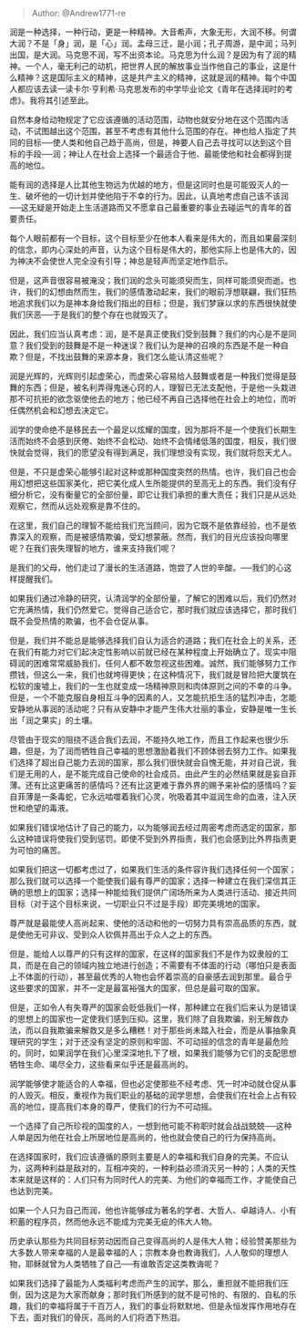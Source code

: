 > Author: @Andrew1771-re

润是一种选择，一种行动，更是一种精神。大音希声，大象无形，大润不移。何谓大润？不是「身」润，是「心」润。孟母三迁，是小润；孔子周游，是中润；马列出国，是大润。马克思不润，写不出资本论。马克思为什么润？是因为有了润的精神。一个人，毫无利己的动机，把世界人民的解放事业当作他自己的事业，这是什么精神？这是国际主义的精神，这是共产主义的精神，这就是润的精神。每个中国人都应该去读一读卡尔·亨利希·马克思发布的中学毕业论文《青年在选择润时的考虑》。我将其引述至此。

自然本身给动物规定了它应该遵循的活动范围，动物也就安分地在这个范围内活动，不试图越出这个范围，甚至不考虑有其他什么范围的存在。神也给人指定了共同的目标──使人类和他自己趋于高尚，但是，神要人自己去寻找可以达到这个目标的手段──润；神让人在社会上选择一个最适合于他、最能使他和社会都得到提高的地位。

能有润的选择是人比其他生物远为优越的地方，但是这同时也是可能毁灭人的一生、破坏他的一切计划并使他陷于不幸的行为。因此，认真地考虑自己该不该润──这无疑是开始走上生活道路而又不愿拿自己最重要的事业去碰运气的青年的首要责任。

每个人眼前都有一个目标，这个目标至少在他本人看来是伟大的，而且如果最深刻的信念，即内心深处的声音，认为这个目标是伟大的，那他实际上也是伟大的，因为神决不会使世人完全没有引导；神总是轻声而坚定地作启示。

但是，这声音很容易被淹没；我们润的念头可能须臾而生，同样可能须臾而逝。也许，我们的幻想由然而生，我们的感情激动起来，我们的眼前浮想联翩，我们狂热地追求我们以为是神本身给我们指出的目标；但是，我们梦寐以求的东西很快就使我们厌恶──于是我们的整个存在也就毁灭了。

因此，我们应当认真考虑：润，是不是真正使我们受到鼓舞？我们的内心是不是同意？我们受到的鼓舞是不是一种迷误？我们认为是神的召唤的东西是不是一种自欺？但是，不找出鼓舞的来源本身，我们怎么能认清这些呢？

润是光辉的，光辉则引起虚荣心，而虚荣心容易给人鼓舞或者是一种我们觉得是鼓舞的东西；但是，被名利弄得鬼迷心窍的人，理智已无法支配他，于是他一头栽进那不可抗拒的欲念驱使他去的地方；他已经不再自己选择他在社会上的地位，而听任偶然机会和幻想去决定它。

润学的使命绝不是移民去一个最足以炫耀的国度，因为那将不是一个使我们长期生活而始终不会感到厌倦、始终不会松动、始终不会情绪低落的国度，相反，我们很快就会觉得，我们的愿望没有得到满足，我们理想没有实现，我们就将怨天尤人。

但是，不只是虚荣心能够引起对这种或那种国度突然的热情。也许，我们自己也会用幻想把这些国家美化，把它美化成人生所能提供的至高无上的东西。我们没有仔细分析它，没有衡量它的全部份量，即它让我们承担的重大责任；我们只是从远处观察它，然而从远处观察是靠不住的。

在这里，我们自己的理智不能给我们充当顾问，因为它既不是依靠经验，也不是依靠深入的观察，而是被感情欺骗，受幻想蒙蔽。然而，我们的目光应该投向哪里呢？在我们丧失理智的地方，谁来支持我们呢？

是我们的父母，他们走过了漫长的生活道路，饱尝了人世的辛酸。──我们的心这样提醒我们。

如果我们通过冷静的研究，认清润学的全部份量，了解它的困难以后，我们仍然对它充满热情，我们仍然爱它。觉得自己适合它，那时我们就应该选择它，那时我们既不会受热情的欺骗，也不会仓促从事。

但是，我们并不能总是能够选择我们自认为适合的道路；我们在社会上的关系，还在我们有能力对它们起决定性影响以前就已经在某种程度上开始确立了。现实中阻碍润的困难常常威胁我们，任何人都不敢忽视这些困难。诚然，我们能够努力工作攒钱，但这么一来，我们也就垮得更快；在这种情况下，我们就是冒险把大厦筑在松软的废墟上，我们的一生也就变成一场精神原则和肉体原则之间的不幸的斗争。但是，一个不能克服自身相互斗争的因素的人，又怎能抗拒生活的猛烈冲击，怎能安静地从事润的活动呢？只有从安静中才能产生伟大壮丽的事业，安静是唯一生长出「润之果实」的土壤。

尽管由于现实的阻挠不适合我们去润，不能持久地工作，而且工作起来也很少乐趣，但是，为了润而牺牲自己幸福的思想激励着我们不顾体弱去努力工作。如果我们选择了超出自己能力去润的国家，那么我们很快就会自愧无能，并对自己说，我们是无用的人，是不能完成自己使命的社会成员。由此产生的必然结果就是妄自菲薄。还有比这更痛苦的感情吗？还有比这更难于靠外界的赐予来补偿的感情吗？妄自菲薄是一条毒蛇，它永远啮噬着我们心灵，吮吸着其中滋润生命的血液，注入厌世和绝望的毒液。

如果我们错误地估计了自己的能力，以为能够润去经过周密考虑而选定的国家，那么这种错误将使我们受到惩罚。即使不受到外界指责，我们也会感到比外界指责更为可怕的痛苦。

如果我们把这一切都考虑过了，如果我们生活的条件容许我们选择任何一个国家；那么我们就可以选择一个能使我们最有尊严的国家；选择一种建立在我们深信其正确的思想上的国家；选择一种能给我们提供广阔场所来为人类进行活动、接近共同目标（对于这个目标来说，一切职业只不过是手段）即完美境地的国家。

尊严就是最能使人高尚起来、使他的活动和他的一切努力具有崇高品质的东西，就是使他无可非议、受到众人钦佩并高出于众人之上的东西。

但是，能给人以尊严的只有这样的国家，在这样的国家我们不是作为奴隶般的工具，而是在自己的领域内独立地进行创造；不需要有不体面的行动（哪怕只是表面上不体面的行动），甚至最优秀的人物也会怀着崇高的自豪感去润到那里。最合乎这些要求的国家，并不一定是最富裕强大的国家，但总是最可取的国家。

但是，正如令人有失尊严的国家会贬低我们一样，那种建立在我们后来认为是错误的思想上的国家也一定使我们感到压抑。这里，我们除了自我欺骗，别无解救办法，而以自我欺骗来解救又是多么糟糕！对于那些尚未踏入社会，而是从事抽象真理研究的学生；对于还没有坚定的原则和牢固、不可动摇的信念的青年是最危险的。同时，如果润学在我们心里深深地扎下了根，如果我们能够为它们的支配思想牺牲生命、竭尽全力，这些看来似乎还是最高尚的。

润学能够使才能适合的人幸福，但也必定使那些不经考虑、凭一时冲动就仓促从事的人毁灭。相反，重视作为我们职业的基础的润学思想，会使我们在社会上占有较高的地位，提高我们本身的尊严，使我们的行为不可动摇。

一个选择了自己所珍视的国度的人，一想到他可能不称职时就会战战兢兢──这种人单是因为他在社会上所居地位是高尚的，他也就会使自己的行为保持高尚。

在选择国家时，我们应该遵循的原则主要是人的幸福和我们自身的完美。不应认为，这两种利益是敌对的，互相冲突的，一种利益必须消灭另一种的；人类的天性本来就是这样的：人们只有为同时代人的完美、为他们的幸福而工作，才能使自己也达到完美。

如果一个人只为自己而润，他也许能够成为著名的学者、大哲人、卓越诗人、小有积蓄的程序员，然而他永远不能成为完美无疵的伟大人物。

历史承认那些为共同目标劳动因而自己变得高尚的人是伟大人物；经验赞美那些为大多数人带来幸福的人是最幸福的人；宗教本身也教诲我们，人人敬仰的理想人物，耶稣就曾为人类牺牲了自己──有谁敢否定这类教诲呢？

如果我们选择了最能为人类福利考虑而产生的润学，那么，重担就不能把我们压倒，因为这是为大家而献身；那时我们所感到的就不是可怜的、有限的、自私的乐趣，我们的幸福将属于千百万人，我们的事业将默默地、但是永恒发挥作用地存在下去，面对我们的骨灰，高尚的人们将洒下热泪。
